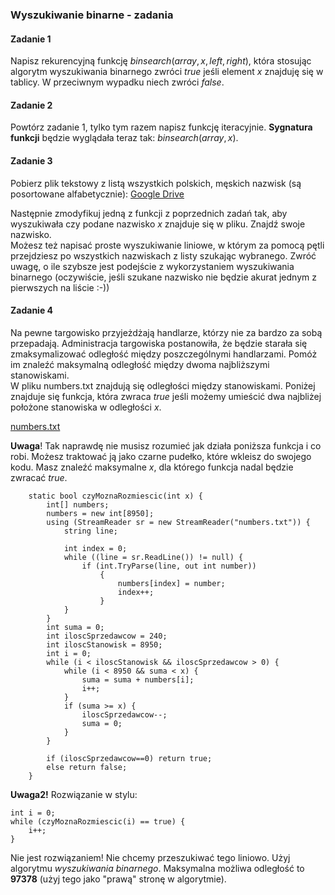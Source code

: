 
### Wyszukiwanie binarne - zadania

#### Zadanie 1
Napisz rekurencyjną funkcję $binsearch(array,x,left,right)$, która stosując algorytm wyszukiwania binarnego zwróci $true$ jeśli element $x$ znajduję się w tablicy. W przeciwnym wypadku niech zwróci $false$.

#### Zadanie 2
Powtórz zadanie 1, tylko tym razem napisz funkcję iteracyjnie. **Sygnatura funkcji** będzie wyglądała teraz tak: $binsearch(array,x)$.

#### Zadanie 3
Pobierz plik tekstowy z listą wszystkich polskich, męskich nazwisk (są posortowane alfabetycznie):
[Google Drive](https://drive.google.com/file/d/1JPz7FOZIYUQA9XiWltObaOlumT76Kzaw/view?usp=sharing)

Następnie zmodyfikuj jedną z funkcji z poprzednich zadań tak, aby wyszukiwała czy podane nazwisko $x$ znajduje się w pliku. Znajdź swoje nazwisko. <br> Możesz też napisać proste wyszukiwanie liniowe, w którym za pomocą pętli przejdziesz po wszystkich nazwiskach z listy szukając wybranego. Zwróć uwagę, o ile szybsze jest podejście z wykorzystaniem wyszukiwania binarnego (oczywiście, jeśli szukane nazwisko nie będzie akurat jednym z pierwszych na liście :-))


#### Zadanie 4
Na pewne targowisko przyjeżdżają handlarze, którzy nie za bardzo za sobą przepadają. Administracja targowiska postanowiła, że będzie starała się zmaksymalizować odległość między poszczególnymi handlarzami. Pomóż im znaleźć maksymalną odległość między dwoma najbliższymi stanowiskami. <br>W pliku numbers.txt znajdują się odległości między stanowiskami. Poniżej znajduje się funkcja, która zwraca $true$ jeśli możemy umieścić dwa najbliżej położone stanowiska w odległości $x$.

[numbers.txt](https://drive.google.com/file/d/1TRy9rHmv0P_rRwh28AU5iPoNJgX9Pet6/view?usp=sharing)

**Uwaga**! Tak naprawdę nie musisz rozumieć jak działa poniższa funkcja i co robi. Możesz traktować ją jako czarne pudełko, które wkleisz do swojego kodu. Masz znaleźć maksymalne $x$, dla którego funkcja nadal będzie zwracać $true$.
```
    static bool czyMoznaRozmiescic(int x) {
        int[] numbers;
        numbers = new int[8950];
        using (StreamReader sr = new StreamReader("numbers.txt")) {
            string line;

            int index = 0;
            while ((line = sr.ReadLine()) != null) {
                if (int.TryParse(line, out int number))
                    {
                        numbers[index] = number;
                        index++;
                    }
            }
        }
        int suma = 0;
        int iloscSprzedawcow = 240;
        int iloscStanowisk = 8950;
        int i = 0;
        while (i < iloscStanowisk && iloscSprzedawcow > 0) {
            while (i < 8950 && suma < x) {
                suma = suma + numbers[i];
                i++;
            }
            if (suma >= x) {
                iloscSprzedawcow--;
                suma = 0;
            }
        }
        
        if (iloscSprzedawcow==0) return true;
        else return false;
    }
```
**Uwaga2!** Rozwiązanie w stylu:
```
int i = 0;
while (czyMoznaRozmiescic(i) == true) {
	i++;
}
```
Nie jest rozwiązaniem! Nie chcemy przeszukiwać tego liniowo. Użyj algorytmu $wyszukiwania \ binarnego$.
Maksymalna możliwa odległość to **97378** (użyj tego jako "prawą" stronę w algorytmie).


